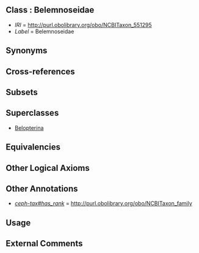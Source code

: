 
## Class : Belemnoseidae

 * *IRI* = http://purl.obolibrary.org/obo/NCBITaxon_551295
 * *Label* = Belemnoseidae

## Synonyms


## Cross-references


## Subsets


## Superclasses

 * [Belopterina](../../NCBITaxon/94/NCBITaxon_551294.md)

## Equivalencies


## Other Logical Axioms


## Other Annotations

 * *[ceph-tax#has_rank](../../ceph-tax#has/nk/ceph-tax#has_rank.md)* = http://purl.obolibrary.org/obo/NCBITaxon_family

## Usage


## External Comments

